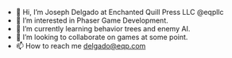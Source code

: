 - 👋 Hi, I’m Joseph Delgado at Enchanted Quill Press LLC @eqpllc
- 👀 I’m interested in Phaser Game Development.
- 🌱 I’m currently learning behavior trees and enemy AI.
- 💞️ I’m looking to collaborate on games at some point.
- 📫 How to reach me delgado@eqp.com

<!---
eqpllc/eqpllc is a ✨ special ✨ repository because its `README.md` (this file) appears on your GitHub profile.
You can click the Preview link to take a look at your changes.
--->
